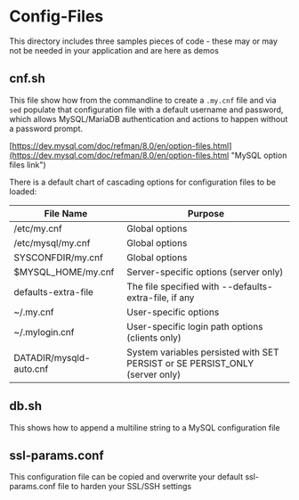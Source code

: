 # Config-Files

This directory includes three samples pieces of code - these may or may not be needed in your application and are here as demos

## cnf.sh

This file show how from the commandline to create a ```.my.cnf``` file and via ```sed``` populate that configuration file with a default username and password, which allows MySQL/MariaDB authentication and actions to happen without a password prompt.

[https://dev.mysql.com/doc/refman/8.0/en/option-files.html](https://dev.mysql.com/doc/refman/8.0/en/option-files.html "MySQL option files link")

There is a default chart of cascading options for configuration files to be loaded:

| File Name | Purpose |
|-----------|---------|
| /etc/my.cnf | Global options |
| /etc/mysql/my.cnf | Global options |
| SYSCONFDIR/my.cnf | Global options |
| $MYSQL_HOME/my.cnf | Server-specific options (server only) |
| defaults-extra-file | The file specified with --defaults-extra-file, if any |
| ~/.my.cnf	| User-specific options |
| ~/.mylogin.cnf | User-specific login path options (clients only) |
| DATADIR/mysqld-auto.cnf | System variables persisted with SET PERSIST or SE PERSIST_ONLY (server only) |

## db.sh

This shows how to append a multiline string to a MySQL configuration file

## ssl-params.conf

This configuration file can be copied and overwrite your default ssl-params.conf file to harden your SSL/SSH settings
